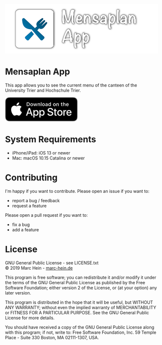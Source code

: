 <p align="center">
  <img src="./images/banner.png">
</p>

# Mensaplan App
This app allows you to see the current menu of the canteen of the University Trier and Hochschule Trier.

[<img src="./images/as.svg">](https://apps.apple.com/de/app/mensaplan-trier/id1484281036)



# System Requirements
- iPhone/iPad: iOS 13 or newer
- Mac: macOS 10.15 Catalina or newer


# Contributing
I'm happy if you want to contribute. Please open an issue if you want to:
- report a bug / feedback
- request a feature

Please open a pull request if you want to:
- fix a bug
- add a feature


# License
GNU General Public License - see LICENSE.txt  
© 2019 Marc Hein - [marc-hein.de ](https://marc-hein.de) 

This program is free software; you can redistribute it and/or modify it under the terms of the GNU General Public License as published by the Free Software Foundation; either version 2 of the License, or (at your option) any later version.

This program is distributed in the hope that it will be useful, but WITHOUT ANY WARRANTY; without even the implied warranty of MERCHANTABILITY or FITNESS FOR A PARTICULAR PURPOSE. See the GNU General Public License for more details.

You should have received a copy of the GNU General Public License along with this program; if not, write to: Free Software Foundation, Inc. 59 Temple Place - Suite 330 Boston, MA 02111-1307, USA.
